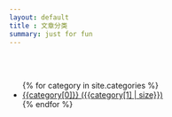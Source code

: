 ```yaml
---
layout: default
title : 文章分类
summary: just for fun
---
```


<br/>
<br/>
<div>
	<ul>
	{% for category in site.categories %}
	<li><a href="/category.html#{{category[0]}}">{{category[0]}} ({{category[1] | size}})</a></li>
	{% endfor %}
	</ul>
</div>

